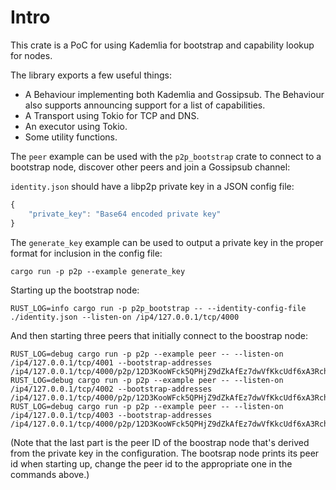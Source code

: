 # Intro

This crate is a PoC for using Kademlia for bootstrap and capability lookup for nodes.

The library exports a few useful things:

- A Behaviour implementing both Kademlia and Gossipsub. The Behaviour also supports announcing support for a list of capabilities.
- A Transport using Tokio for TCP and DNS.
- An executor using Tokio.
- Some utility functions.

The `peer` example can be used with the `p2p_bootstrap` crate to connect to a bootstrap node, discover other peers and join a Gossipsub channel:

`identity.json` should have a libp2p private key in a JSON config file:

```javascript
{
    "private_key": "Base64 encoded private key"
}
```

The `generate_key` example can be used to output a private key in the proper format for inclusion in the config file:

```shell
cargo run -p p2p --example generate_key
```

Starting up the bootstrap node:

```
RUST_LOG=info cargo run -p p2p_bootstrap -- --identity-config-file ./identity.json --listen-on /ip4/127.0.0.1/tcp/4000
````

And then starting three peers that initially connect to the boostrap node:

```
RUST_LOG=debug cargo run -p p2p --example peer -- --listen-on /ip4/127.0.0.1/tcp/4001 --bootstrap-addresses /ip4/127.0.0.1/tcp/4000/p2p/12D3KooWFck5QPHjZ9dZkAfEz7dwVfKkcUdf6xA3Rch4wadu7MH7
RUST_LOG=debug cargo run -p p2p --example peer -- --listen-on /ip4/127.0.0.1/tcp/4002 --bootstrap-addresses /ip4/127.0.0.1/tcp/4000/p2p/12D3KooWFck5QPHjZ9dZkAfEz7dwVfKkcUdf6xA3Rch4wadu7MH7
RUST_LOG=debug cargo run -p p2p --example peer -- --listen-on /ip4/127.0.0.1/tcp/4003 --bootstrap-addresses /ip4/127.0.0.1/tcp/4000/p2p/12D3KooWFck5QPHjZ9dZkAfEz7dwVfKkcUdf6xA3Rch4wadu7MH7
```

(Note that the last part is the peer ID of the boostrap node that's derived from the private key in the configuration. The bootsrap node prints its peer id when starting up, change the peer id to the appropriate one in the commands above.)

